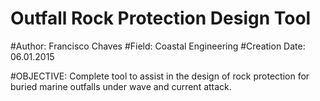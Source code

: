 # Outfall Rock Protection Design Tool

#Author: Francisco Chaves
#Field: Coastal Engineering
#Creation Date: 06.01.2015

#OBJECTIVE:
Complete tool to assist in the design of rock protection for buried marine outfalls under wave and current attack.
